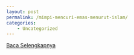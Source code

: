 ```yaml
---
layout: post
permalink: /mimpi-mencuri-emas-menurut-islam/
categories:
    - Uncategorized
---
```


[Baca Selengkapnya](/03)